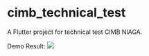 # cimb_technical_test

A Flutter project for technical test CIMB NIAGA.

Demo Result:
 ![](https://raw.githubusercontent.com/pmatatias/cimb_techincal_test/main/demo.gif?token=GHSAT0AAAAAACEXVYL6KGYXWXLYOHIF5FG4ZI3CC6A)
